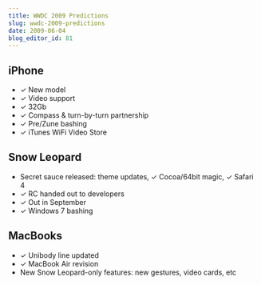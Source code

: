 ```yaml
---
title: WWDC 2009 Predictions
slug: wwdc-2009-predictions
date: 2009-06-04
blog_editor_id: 81
---
```


<h2>iPhone</h2>
<ul>
  <li>✓ New model</li>
  <li>✓ Video support</li>
  <li>✓ 32Gb</li>
  <li>✓ Compass &amp; turn-by-turn partnership</li>
  <li>✓ Pre/Zune bashing</li>
  <li>✓ iTunes WiFi Video Store</li>
</ul>
<h2>Snow Leopard</h2>
<ul>
  <li>Secret sauce released: theme updates, ✓ Cocoa/64bit magic, ✓ Safari 4</li>
  <li>✓ RC handed out to developers</li>
  <li>✓ Out in September</li>
  <li>✓ Windows 7 bashing</li>
</ul>
<h2>MacBooks</h2>
<ul>
  <li>✓ Unibody line updated</li>
  <li>✓ MacBook Air revision</li>
  <li>New Snow Leopard-only features: new gestures, video cards, etc</li>
</ul>